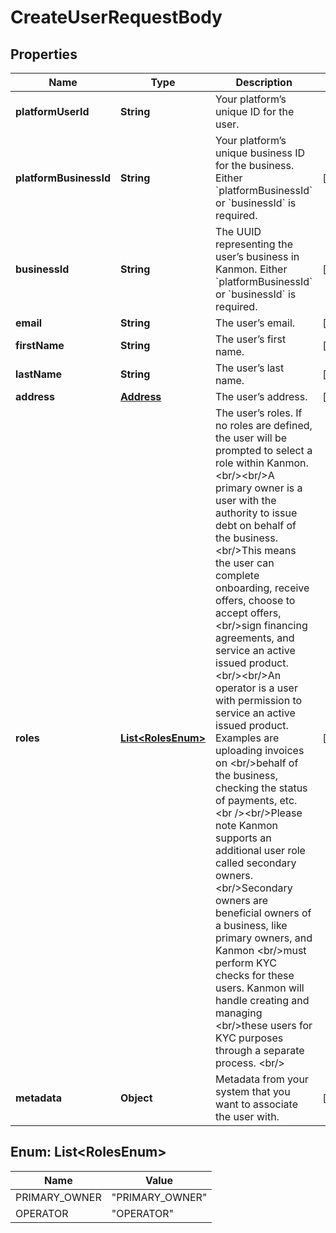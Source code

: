 

# CreateUserRequestBody


## Properties

| Name | Type | Description | Notes |
|------------ | ------------- | ------------- | -------------|
|**platformUserId** | **String** | Your platform’s unique ID for the user. |  |
|**platformBusinessId** | **String** | Your platform’s unique business ID for the business. Either &#x60;platformBusinessId&#x60; or &#x60;businessId&#x60; is required. |  [optional] |
|**businessId** | **String** | The UUID representing the user’s business in Kanmon. Either &#x60;platformBusinessId&#x60; or &#x60;businessId&#x60; is required. |  [optional] |
|**email** | **String** | The user’s email. |  [optional] |
|**firstName** | **String** | The user’s first name. |  [optional] |
|**lastName** | **String** | The user’s last name. |  [optional] |
|**address** | [**Address**](Address.md) | The user’s address. |  [optional] |
|**roles** | [**List&lt;RolesEnum&gt;**](#List&lt;RolesEnum&gt;) | The user’s roles. If no roles are defined, the user will be prompted to select a role within Kanmon. &lt;br/&gt;&lt;br/&gt;A primary owner is a user with the authority to issue debt on behalf of the business. &lt;br/&gt;This means the user can complete onboarding, receive offers, choose to accept offers, &lt;br/&gt;sign financing agreements, and service an active issued product. &lt;br/&gt;&lt;br/&gt;An operator is a user with permission to service an active issued product. Examples are uploading invoices on &lt;br/&gt;behalf of the business, checking the status of payments, etc. &lt;br /&gt;&lt;br/&gt;Please note Kanmon supports an additional user role called secondary owners. &lt;br/&gt;Secondary owners are beneficial owners of a business, like primary owners, and Kanmon &lt;br/&gt;must perform KYC checks for these users. Kanmon will handle creating and managing &lt;br/&gt;these users for KYC purposes through a separate process. &lt;br/&gt; |  [optional] |
|**metadata** | **Object** | Metadata from your system that you want to associate the user with. |  [optional] |



## Enum: List&lt;RolesEnum&gt;

| Name | Value |
|---- | -----|
| PRIMARY_OWNER | &quot;PRIMARY_OWNER&quot; |
| OPERATOR | &quot;OPERATOR&quot; |



